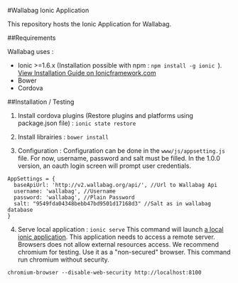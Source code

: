 #Wallabag Ionic Application

This repository hosts the Ionic Application for Wallabag.

##Requirements

Wallabag uses :

- Ionic >=1.6.x (Installation possible with npm : ```npm install -g ionic ```). [View Installation Guide on Ionicframework.com](http://ionicframework.com/docs/guide/installation.html)
- Bower
- Cordova

##Installation / Testing

1. Install cordova plugins (Restore plugins and platforms using package.json file) :
```ionic state restore```

2. Install librairies :
```bower install```

3. Configuration :
Configuration can be done in the ```www/js/appsetting.js``` file.
For now, username, password and salt must be filled. In the 1.0.0 version, an oauth login screen will prompt user credentials.
```
AppSettings = {
  baseApiUrl: 'http://v2.wallabag.org/api/', //Url to Wallabag Api
  username: 'wallabag', //Username
  password: 'wallabag', //Plain Password
  salt: "9549fda04348bebb47bd9501d17168d3" //Salt as in wallabag database
}
```

4. Serve local application :
```ionic serve```
This command will launch [a local ionic application](http://localhost:8100/).
This application needs to access a remote server. Browsers does not allow external resources access.
We recommend chromium for testing. Use it as a "non-secured" browser.
This command run chromium without security.
```
chromium-browser --disable-web-security http://localhost:8100
```


